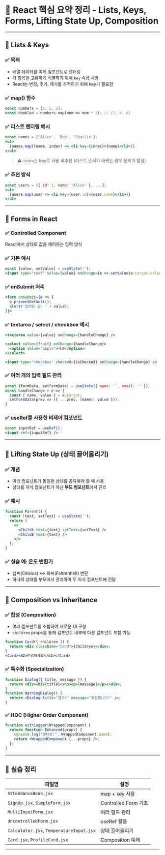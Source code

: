 # 📘 React 핵심 요약 정리 - Lists, Keys, Forms, Lifting State Up, Composition

---

## 🔹 Lists & Keys

### ✅ 목적
- 배열 데이터를 여러 컴포넌트로 렌더링
- 각 항목을 고유하게 식별하기 위해 `key` 속성 사용
- React는 변경, 추가, 제거를 추적하기 위해 key가 필요함

### ✅ map() 함수
```jsx
const numbers = [1, 2, 3];
const doubled = numbers.map(num => num * 2); // [2, 4, 6]
```

### ✅ 리스트 렌더링 예시
```jsx
const names = ['Alice', 'Bob', 'Charlie'];
<ul>
  {names.map((name, index) => <li key={index}>{name}</li>)}
</ul>
```

> ⚠ `index`는 key로 사용 비추천 (리스트 순서가 바뀌는 경우 문제가 발생)

### ✅ 추천 방식
```jsx
const users = [{ id: 1, name: 'Alice' }, ...];
<ul>
  {users.map(user => <li key={user.id}>{user.name}</li>)}
</ul>
```

---

## 🔹 Forms in React

### ✅ Controlled Component
React에서 상태로 값을 제어하는 입력 방식

### ✅ 기본 예시
```jsx
const [value, setValue] = useState('');
<input type="text" value={value} onChange={e => setValue(e.target.value)} />
```

### ✅ onSubmit 처리
```jsx
<form onSubmit={e => {
  e.preventDefault();
  alert('입력된 값: ' + value);
}}>
```

### ✅ textarea / select / checkbox 예시
```jsx
<textarea value={value} onChange={handleChange} />

<select value={fruit} onChange={handleChange}>
  <option value="apple">사과</option>
</select>

<input type="checkbox" checked={isChecked} onChange={handleChange} />
```

### ✅ 여러 개의 입력 필드 관리
```jsx
const [formData, setFormData] = useState({ name: '', email: '' });
const handleChange = e => {
  const { name, value } = e.target;
  setFormData(prev => ({ ...prev, [name]: value }));
}
```

### ✅ useRef를 사용한 비제어 컴포넌트
```jsx
const inputRef = useRef();
<input ref={inputRef} />
```

---

## 🔹 Lifting State Up (상태 끌어올리기)

### ✅ 개념
- 여러 컴포넌트가 동일한 상태를 공유해야 할 때 사용
- 상태를 자식 컴포넌트가 아닌 **부모 컴포넌트**에서 관리

### ✅ 예시
```jsx
function Parent() {
  const [text, setText] = useState('');
  return (
    <>
      <ChildA text={text} setText={setText} />
      <ChildB text={text} />
    </>
  );
}
```

### ✅ 실습 예: 온도 변환기
- 섭씨(Celsius) ↔ 화씨(Fahrenheit) 변환
- 하나의 상태를 부모에서 관리하여 두 자식 컴포넌트에 전달

---

## 🔹 Composition vs Inheritance

### ✅ 합성 (Composition)
- 여러 컴포넌트를 조합하여 새로운 UI 구성
- `children` props를 통해 컴포넌트 내부에 다른 컴포넌트 포함 가능

```jsx
function Card({ children }) {
  return <div className="card">{children}</div>;
}
<Card><h2>안녕하세요</h2></Card>
```

### ✅ 특수화 (Specialization)
```jsx
function Dialog({ title, message }) {
  return <div><h3>{title}</h3><p>{message}</p></div>;
}
function WarningDialog() {
  return <Dialog title="경고!" message="위험합니다!" />;
}
```

### ✅ HOC (Higher Order Component)
```jsx
function withLogger(WrappedComponent) {
  return function Enhanced(props) {
    console.log("렌더링:", WrappedComponent.name);
    return <WrappedComponent {...props} />;
  };
}
```

---

## 🔹 실습 정리

| 파일명 | 설명 |
|--------|------|
| `AttendanceBook.jsx` | map + key 사용 |
| `SignUp.jsx`, `SimpleForm.jsx` | Controlled Form 기초 |
| `MultiInputForm.jsx` | 여러 필드 관리 |
| `UncontrolledForm.jsx` | useRef 활용 |
| `Calculator.jsx`, `TemperatureInput.jsx` | 상태 끌어올리기 |
| `Card.jsx`, `ProfileCard.jsx` | Composition 예제 |

---
